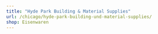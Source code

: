 ```yaml
---
title: "Hyde Park Building & Material Supplies"
url: /chicago/hyde-park-building-und-material-supplies/
shop: Eisenwaren
---
```

